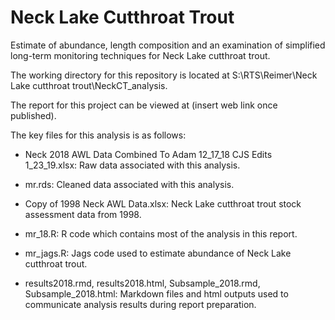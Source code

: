 # Neck Lake Cutthroat Trout

Estimate of abundance, length composition and an examination of simplified long-term monitoring techniques for Neck Lake cutthroat trout.

The working directory for this repository is located at S:\RTS\Reimer\Neck Lake cutthroat trout\NeckCT\_analysis.

The report for this project can be viewed at (insert web link once published).

The key files for this analysis is as follows:

-   Neck 2018 AWL Data Combined To Adam 12_17_18 CJS Edits 1_23_19.xlsx: Raw data associated with this analysis.

-   mr.rds: Cleaned data associated with this analysis.

-   Copy of 1998 Neck AWL Data.xlsx: Neck Lake cutthroat trout stock assessment data from 1998.

-   mr_18.R: R code which contains most of the analysis in this report.

-   mr_jags.R: Jags code used to estimate abundance of Neck Lake cutthroat trout.

-   results2018.rmd, results2018.html, Subsample_2018.rmd, Subsample_2018.html: Markdown files and html outputs used to communicate analysis results during report preparation.
